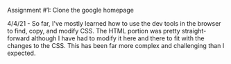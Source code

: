 Assignment #1: Clone the google homepage

4/4/21 - So far, I've mostly learned how to use the dev tools in the browser to find, copy, and modify CSS. The HTML portion was pretty straight-forward although I have had to modify it here and there to fit with the changes to the CSS. This has been far more complex and challenging than I expected.
